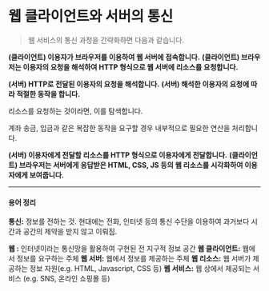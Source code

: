 # 웹 클라이언트와 서버의 통신



> 웹 서비스의 통신 과정을 간략화하면 다음과 같습니다.


**(클라이언트) 이용자가 브라우저를 이용하여 웹 서버에 접속합니다.**
**(클라이언트) 브라우저는 이용자의 요청을 해석하여 HTTP 형식으로 웹 서버에 리소스를 요청합니다.**

**(서버) HTTP로 전달된 이용자의 요청을 해석합니다.**
**(서버) 해석한 이용자의 요청에 따라 적절한 동작을 합니다.**

리소스를 요청하는 것이라면, 이를 탐색합니다.

계좌 송금, 입금과 같은 복잡한 동작을 요구할 경우 내부적으로 필요한 연산을 처리합니다.

 

**(서버) 이용자에게 전달할 리소스를 HTTP 형식으로 이용자에게 전달합니다.**
**(클라이언트) 브라우저는 서버에게 응답받은 HTML, CSS, JS 등의 웹 리소스를 시각화하여 이용자에게 보여줍니다.**







------

#### **용어 정리** 

 

**통신:** 정보를 전하는 것. 현대에는 전화, 인터넷 등의 통신 수단을 이용하여 과거보다 시간과 공간의 제약을 받지 않고 이뤄짐.

**웹 :** 인터넷이라는 통신망을 활용하여 구현된 전 지구적 정보 공간
**웹 클라이언트:** 웹에서 정보를 요구하는 주체
**웹 서버:** 웹에서 정보를 제공하는 주체
**웹 리소스:** 웹 서버가 제공하는 정보 자원(e.g. HTML, Javascript, CSS 등)
**웹 서비스:** 웹 상에서 제공되는 서비스 (e.g. SNS, 온라인 쇼핑몰 등)